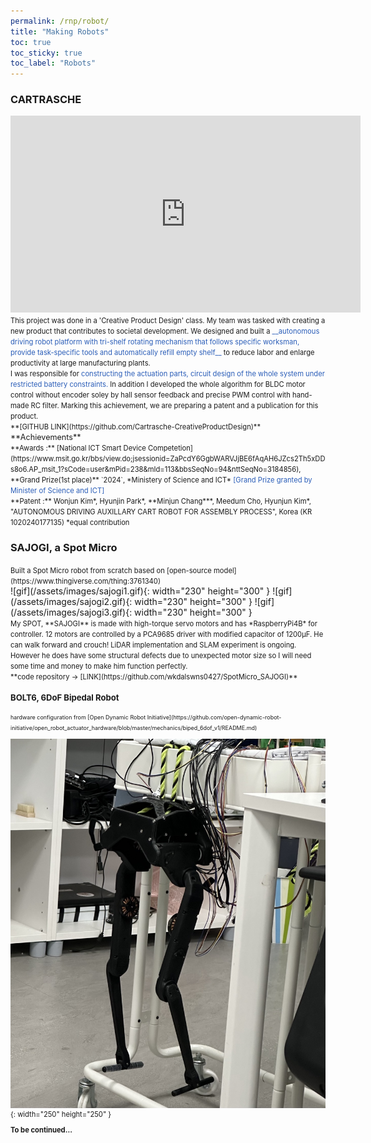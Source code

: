 ```yaml
---
permalink: /rnp/robot/
title: "Making Robots"
toc: true
toc_sticky: true
toc_label: "Robots"
---
```

### CARTRASCHE
<iframe width="560" height="315" src="https://www.youtube.com/embed/4_D-vN_osZ8?si=-ZHxmYW6tNzZhRvq" title="YouTube video player" frameborder="0" allow="accelerometer; autoplay; clipboard-write; encrypted-media; gyroscope; picture-in-picture; web-share" referrerpolicy="strict-origin-when-cross-origin" allowfullscreen></iframe>
<br>
<span style="font-size:0.8em;">
    This project was done in a 'Creative Product Design' class. My team was tasked with creating a new product that contributes to societal development. We designed and built a <span style="color:#2a5db8">__autonomous driving robot platform with tri-shelf rotating mechanism that follows specific worksman, provide task-specific tools and automatically refill empty shelf__</span> to reduce labor and enlarge productivity at large manufacturing plants. 
    <br>
    I was responsible for <span style="color:#2a5db8">constructing the actuation parts, circuit design of the whole system under restricted battery constraints.</span> In addition I developed the whole algorithm for BLDC motor control without encoder soley by hall sensor feedback and precise PWM control with hand-made RC filter.
    Marking this achievement, we are preparing a patent and a publication for this product.
    <br>**[GITHUB LINK](https://github.com/Cartrasche-CreativeProductDesign)**</span>
<br><span style="font-size:0.9em;">**Achievements**</span>
<span style="font-size:0.8em;">
    <br>**Awards :** [National ICT Smart Device Competetion](https://www.msit.go.kr/bbs/view.do;jsessionid=ZaPcdY6GgbWARVJjBE6fAqAH6JZcs2Th5xDDs8o6.AP_msit_1?sCode=user&mPid=238&mId=113&bbsSeqNo=94&nttSeqNo=3184856), **Grand Prize(1st place)** `2024`, *Ministery of Science and ICT*
    <span style="color:#2a5db8">[Grand Prize granted by Minister of Science and ICT]</span>
    <br> **Patent :** Wonjun Kim*, Hyunjin Park*, **Minjun Chang***, Meedum Cho, Hyunjun Kim*, "AUTONOMOUS DRIVING AUXILLARY CART ROBOT FOR ASSEMBLY PROCESS", Korea (KR 1020240177135) *equal contribution
</span>

### SAJOGI, a Spot Micro
<span style="font-size:0.8em;">
    Built a Spot Micro robot from scratch based on [open-source model](https://www.thingiverse.com/thing:3761340)
</span>
<br>
![gif](/assets/images/sajogi1.gif){: width="230" height="300" }
![gif](/assets/images/sajogi2.gif){: width="230" height="300" }
![gif](/assets/images/sajogi3.gif){: width="230" height="300" }
<br>
<span style="font-size:0.8em;">
    My SPOT, **SAJOGI** is made with high-torque servo motors and has *RaspberryPi4B* for controller. 12 motors are controlled by a PCA9685 driver with modified capacitor of 1200μF. He can walk forward and crouch! LiDAR implementation and SLAM experiment is ongoing. However he does have some structural defects due to unexpected motor size so I will need some time and money to make him function perfectly.
    <br>**code repository -> [LINK](https://github.com/wkdalswns0427/SpotMicro_SAJOGI)**
<br>

### BOLT6, 6DoF Bipedal Robot
<span style="font-size:0.8em;">
    hardware configuration from [Open Dynamic Robot Initiative](https://github.com/open-dynamic-robot-initiative/open_robot_actuator_hardware/blob/master/mechanics/biped_6dof_v1/README.md)
<br>
</span>

![image](/assets/images/bolt6_img.jpeg){: width="250" height="250" }
<br>

**To be continued...**